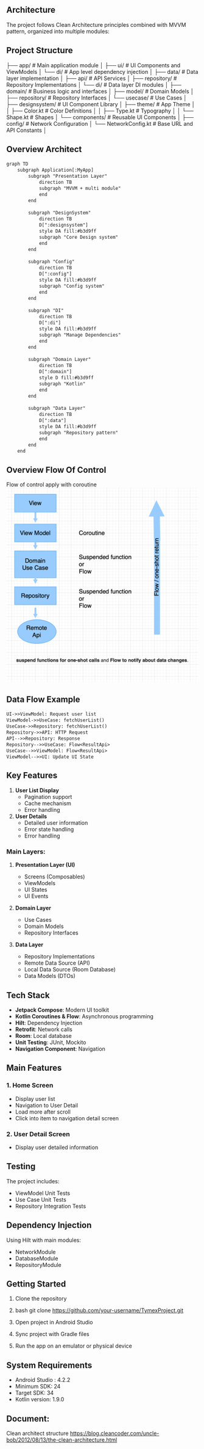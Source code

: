 ## Architecture

The project follows Clean Architecture principles combined with MVVM pattern, organized into multiple modules:
## Project Structure
├── app/                 # Main application module
│   ├── ui/             # UI Components and ViewModels
│   └── di/             # App level dependency injection
│
├── data/               # Data layer implementation
│   ├── api/            # API Services
│   ├── repository/     # Repository Implementations
│   └── di/             # Data layer DI modules
│
├── domain/             # Business logic and interfaces
│   ├── model/          # Domain Models
│   ├── repository/     # Repository Interfaces
│   └── usecase/        # Use Cases
│
├── designsystem/       # UI Component Library
│   ├── theme/          # App Theme
│   │   ├── Color.kt    # Color Definitions
│   │   ├── Type.kt     # Typography
│   │   └── Shape.kt    # Shapes
│   └── components/     # Reusable UI Components
│
├── config/             # Network Configuration
│   └── NetworkConfig.kt # Base URL and API Constants
│

## Overview Architect
```mermaid
graph TD
    subgraph Application[:MyApp]
        subgraph "Presentation Layer"
            direction TB
            subgraph "MVVM + multi module"
            end
        end

        subgraph "DesignSystem"
            direction TB
            D[":designsystem"]
            style DA fill:#b3d9ff
            subgraph "Core Design system"
            end
        end

        subgraph "Config"
            direction TB
            D[":config"]
            style DA fill:#b3d9ff
            subgraph "Config system"
            end
        end

        subgraph "DI"
            direction TB
            D[":di"]
            style DA fill:#b3d9ff
            subgraph "Manage Dependencies"
            end
        end

        subgraph "Domain Layer"
            direction TB
            D[":domain"]
            style D fill:#b3d9ff
            subgraph "Kotlin"
            end
        end

        subgraph "Data Layer"
            direction TB
            D[":data"]
            style DA fill:#b3d9ff
            subgraph "Repository pattern"
            end
        end
    end
```
## Overview Flow Of Control
Flow of control apply with coroutine
![img.png](img.png)

## Data Flow Example
    UI->>ViewModel: Request user list
    ViewModel->>UseCase: fetchUserList()
    UseCase->>Repository: fetchUserList()
    Repository->>API: HTTP Request
    API-->>Repository: Response
    Repository-->>UseCase: Flow<ResultApi>
    UseCase-->>ViewModel: Flow<ResultApi>
    ViewModel-->>UI: Update UI State

## Key Features
1. **User List Display**
    - Pagination support
    - Cache mechanism
    - Error handling
2. **User Details**
    - Detailed user information
    - Error state handling
    - Error handling

### Main Layers:

1. **Presentation Layer (UI)**
    - Screens (Composables)
    - ViewModels
    - UI States
    - UI Events

2. **Domain Layer**
    - Use Cases
    - Domain Models
    - Repository Interfaces

3. **Data Layer**
    - Repository Implementations
    - Remote Data Source (API)
    - Local Data Source (Room Database)
    - Data Models (DTOs)

## Tech Stack
- **Jetpack Compose**: Modern UI toolkit
- **Kotlin Coroutines & Flow**: Asynchronous programming
- **Hilt**: Dependency Injection
- **Retrofit**: Network calls
- **Room**: Local database
- **Unit Testing**: JUnit, Mockito
- **Navigation Component**: Navigation

## Main Features

### 1. Home Screen
- Display user list
- Navigation to User Detail
- Load more after scroll
- Click into item to navigation detail screen

### 2. User Detail Screen
- Display user detailed information

## Testing

The project includes:
- ViewModel Unit Tests
- Use Case Unit Tests
- Repository Integration Tests

## Dependency Injection

Using Hilt with main modules:
- NetworkModule
- DatabaseModule
- RepositoryModule

## Getting Started
1. Clone the repository 
2. bash
   git clone https://github.com/your-username/TymexProject.git

3. Open project in Android Studio

4. Sync project with Gradle files

5. Run the app on an emulator or physical device

## System Requirements
- Android Studio : 4.2.2
- Minimum SDK: 24
- Target SDK: 34
- Kotlin version: 1.9.0

## Document:
Clean architect structure https://blog.cleancoder.com/uncle-bob/2012/08/13/the-clean-architecture.html



